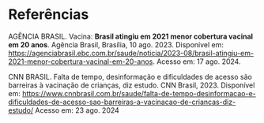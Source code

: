 # Referências

AGÊNCIA BRASIL. Vacina: __Brasil atingiu em 2021 menor cobertura vacinal em 20 anos__. Agência Brasil, Brasília, 10 ago. 2023. Disponível em: https://agenciabrasil.ebc.com.br/saude/noticia/2023-08/brasil-atingiu-em-2021-menor-cobertura-vacinal-em-20-anos. Acesso em: 17 ago. 2024.

CNN BRASIL. Falta de tempo, desinformação e dificuldades de acesso são barreiras à vacinação de crianças, diz estudo. CNN Brasil, 2023. Disponível em: https://www.cnnbrasil.com.br/saude/falta-de-tempo-desinformacao-e-dificuldades-de-acesso-sao-barreiras-a-vacinacao-de-criancas-diz-estudo/ Acesso em: 23 ago. 2024
